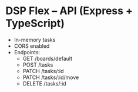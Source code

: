 # DSP Flex – API (Express + TypeScript)
- In-memory tasks
- CORS enabled
- Endpoints:
  - GET /boards/default
  - POST /tasks
  - PATCH /tasks/:id
  - PATCH /tasks/:id/move
  - DELETE /tasks/:id